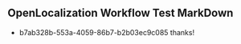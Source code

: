 ## OpenLocalization Workflow Test MarkDown
* b7ab328b-553a-4059-86b7-b2b03ec9c085 
thanks!<!--HONumber=Mar16_HO2-->
